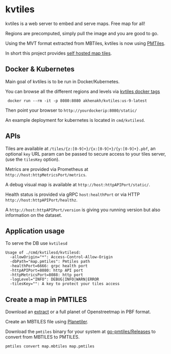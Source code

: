 # kvtiles

kvtiles is a web server to embed and serve maps. Free map for all!

Regions are precomputed, simply pull the image and you are good to go.

Using the MVT format extracted from MBTiles, kvtiles is now using [PMTiles](https://protomaps.com/).

In short this project provides [self hosted map tiles](https://blog.nobugware.com/post/2019/self_hosted_world_maps/). 


## Docker & Kubernetes

Main goal of kvtiles is to be run in Docker/Kubernetes.

You can browse all the different regions and levels via [kvtiles docker tags](https://hub.docker.com/r/akhenakh/kvtiles/tags)

```
 docker run --rm -it -p 8080:8080 akhenakh/kvtiles:us-9-latest
```

Then point your browser to `http://yourdockerip:8080/static/`

An example deployment for kubernetes is located in `cmd/kvtilesd`.

## APIs

Tiles are available at `/tiles/{z:[0-9]+}/{x:[0-9]+}/{y:[0-9]+}.pbf`, an optional `key` URL param can be passed to secure access to your tiles server, (use the `tilesKey` option).

Metrics are provided via Prometheus at `http://host:httpMetricsPort/metrics`.

A debug visual map is available at `http://host:httpAPIPort/static/`.

Health status is provided via gRPC `host:healthPort` or via HTTP `http://host:httpAPIPort/healthz`.

A `http://host:httpAPIPort/version` is giving you running version but also information on the dataset.


## Application usage


To serve the DB use `kvtilesd`
```
Usage of ./cmd/kvtilesd/kvtilesd:
  -allowOrigin="*": Access-Control-Allow-Origin
  -dbPath="map.pmtiles": Pmtiles path
  -healthPort=6666: grpc health port
  -httpAPIPort=8080: http API port
  -httpMetricsPort=8088: http port
  -logLevel="INFO": DEBUG|INFO|WARN|ERROR
  -tilesKey="": A key to protect your tiles access
```

## Create a map in PMTILES

Download an [extract](http://download.geofabrik.de/) or a full planet of Openstreetmap in PBF format.

Create an MBTILES file using [Planetiler](https://github.com/onthegomap/planetiler).

Download the `pmtiles` binary for your system at [go-pmtiles/Releases](https://github.com/protomaps/go-pmtiles/releases) to convert from MBTILES to PMTILES.

```
pmtiles convert map.mbtiles map.pmtiles
```


